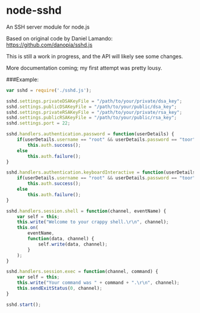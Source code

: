 node-sshd
=========

An SSH server module for node.js

Based on original code by Daniel Lamando: https://github.com/danopia/sshd.js

This is still a work in progress, and the API will likely see some changes.

More documentation coming; my first attempt was pretty lousy.

###Example:

```js
var sshd = require('./sshd.js');

sshd.settings.privateDSAKeyFile = "/path/to/your/private/dsa_key";
sshd.settings.publicDSAKeyFile = "/path/to/your/public/dsa_key";
sshd.settings.privateRSAKeyFile = "/path/to/your/private/rsa_key";
sshd.settings.publicRSAKeyFile = "/path/to/your/public/rsa_key";
sshd.settings.port = 22;

sshd.handlers.authentication.password = function(userDetails) {
    if(userDetails.username == "root" && userDetails.password == "toor")
        this.auth.success();
    else
        this.auth.failure();
}

sshd.handlers.authentication.keyboardInteractive = function(userDetails) {
    if(userDetails.username == "root" && userDetails.password == "toor")
        this.auth.success();
    else
        this.auth.failure();
}

sshd.handlers.session.shell = function(channel, eventName) {
    var self = this;
    this.write("Welcome to your crappy shell.\r\n", channel);
    this.on(
        eventName,
        function(data, channel) {
            self.write(data, channel);
        }
    );
}

sshd.handlers.session.exec = function(channel, command) {
    var self = this;
    this.write("Your command was " + command + ".\r\n", channel);
    this.sendExitStatus(0, channel);
}

sshd.start();
```